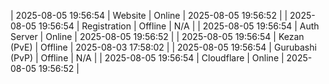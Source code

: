 | 2025-08-05 19:56:54 | Website | Online | 2025-08-05 19:56:52 |
| 2025-08-05 19:56:54 | Registration | Offline | N/A |
| 2025-08-05 19:56:54 | Auth Server | Online | 2025-08-05 19:56:52 |
| 2025-08-05 19:56:54 | Kezan (PvE) | Offline | 2025-08-03 17:58:02 |
| 2025-08-05 19:56:54 | Gurubashi (PvP) | Offline | N/A |
| 2025-08-05 19:56:54 | Cloudflare | Online | 2025-08-05 19:56:52 |
